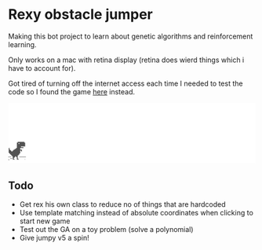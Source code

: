 # Rexy obstacle jumper
Making this bot project to learn about genetic algorithms and reinforcement learning.

Only works on a mac with retina display (retina does wierd things which i have to account for).

Got tired of turning off the internet access each time I needed to test the code so I found the game [here](https://www.trex-game.skipser.com/) instead.

![one jumpy boi](assets/screenshot.gif)

## Todo
- Get rex his own class to reduce no of things that are hardcoded
- Use template matching instead of absolute coordinates when clicking to start new game
- Test out the GA on a toy problem (solve a polynomial)
- Give jumpy v5 a spin!
